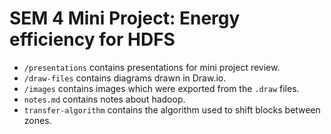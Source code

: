 SEM 4 Mini Project: Energy efficiency for HDFS
===============================================
* ```/presentations``` contains presentations for mini project review.
* ```/draw-files``` contains diagrams drawn in Draw.io.
* ```/images``` contains images which were exported from the ```.draw``` files.
* ```notes.md``` contains notes about hadoop.
* ```transfer-algorithm``` contains the algorithm used to shift blocks between zones.
